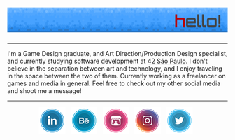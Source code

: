 # [![lrcouto header](https://raw.githubusercontent.com/lrcouto/lrcouto/main/GITHUB_Header_V2.png)](https://www.linkedin.com/in/lauracoutodesigner/)

---

I'm a Game Design graduate, and Art Direction/Production Design specialist, and currently studying software development at <a href='https://www.42sp.org.br/'>42 São Paulo</a>. I don't believe in the separation between art and technology, and I enjoy traveling in the space between the two of them. Currently working as a freelancer on games and media in general. Feel free to check out my other social media and shoot me a message!

---

<p align='center'>
<a href="https://www.linkedin.com/in/lauracoutodesigner/"><img src="https://raw.githubusercontent.com/lrcouto/lrcouto/main/icon_linkedin.png"></a>&nbsp;&nbsp;
<a href="https://www.behance.net/onegrumpyrobot/"><img src="https://raw.githubusercontent.com/lrcouto/lrcouto/main/icon_behance.png"></a>&nbsp;&nbsp;
<a href="https://lrcouto.itch.io/"><img src="https://raw.githubusercontent.com/lrcouto/lrcouto/main/icon_itchio.png"></a>&nbsp;&nbsp;
<a href="https://www.instagram.com/onegrumpyrobot/"><img src="https://raw.githubusercontent.com/lrcouto/lrcouto/main/icon_instagram.png"></a>&nbsp;&nbsp;
<a href="https://twitter.com/onegrumpyrobot/"><img src="https://raw.githubusercontent.com/lrcouto/lrcouto/main/icon_twitter.png"></a>&nbsp;&nbsp;
</p>
